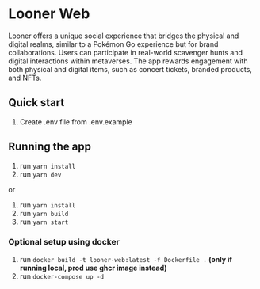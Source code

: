 # Looner Web 
Looner offers a unique social experience that bridges the physical and digital realms, similar to a Pokémon Go experience but for brand collaborations. Users can participate in real-world scavenger hunts and digital interactions within metaverses. The app rewards engagement with both physical and digital items, such as concert tickets, branded products, and NFTs.

## Quick start

1. Create .env file from .env.example

## Running the app

1. run `yarn install`
2. run `yarn dev`

or

1. run `yarn install`
2. run `yarn build`
3. run `yarn start`

### Optional setup using docker

1. run `docker build -t looner-web:latest -f Dockerfile .` **(only if running local, prod use ghcr image instead)**
1. run `docker-compose up -d`


